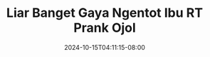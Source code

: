 --- 
title: "Liar Banget Gaya Ngentot Ibu RT  Prank Ojol"
description: "download   Liar Banget Gaya Ngentot Ibu RT  Prank Ojol instagram durasi panjang  "
date: 2024-10-15T04:11:15-08:00
file_code: "h09zd4yaz18r"
draft: false
cover: "cik69kj2wzrxakqj.jpg"
tags: ["Liar", "Banget", "Gaya", "Ngentot", "Ibu", "Prank", "Ojol", "bokep-indo", "bokep-viral", "bokep-ig"]
length: 708
fld_id: "1483065"
foldername: "A prank"
categories: ["A prank"]
views: 1
---